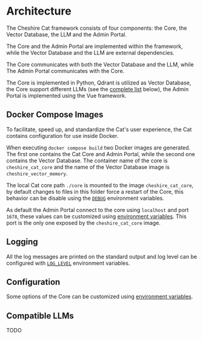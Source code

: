# Architecture

The Cheshire Cat framework consists of four components: the Core, the Vector Database, the LLM and the Admin Portal.

The Core and the Admin Portal are implemented within the framework, while the Vector Database and the LLM are external dependencies. 

The Core communicates with both the Vector Database and the LLM, while The Admin Portal communicates with the Core.

The Core is implemented in Python, Qdrant is utilized as Vector Database, the Core support different LLMs (see the [complete list](#compatible-llms) below), the Admin Portal is implemented using the Vue framework.

## Docker Compose Images
To facilitate, speed up, and standardize the Cat's user experience, the Cat  contains configuration for use inside Docker.

When executing `docker compose build` two Docker images are generated. The first one contains the Cat Core and Admin Portal, while the second one contains the Vector Database. The container name of the core is `cheshire_cat_core` and the name of the Vector Database image is `cheshire_vector_memory`.

The local Cat core path `./core` is mounted to the image `cheshire_cat_core`, by default changes to files in this folder force a restart of the Core, this behavior can be disable using the [`DEBUG`](env-variables.md/#debug) environment variables.

As default the Admin Portal connect to the core using `localhost` and port `1678`, these values can be customized using [environment variables](env-variables.md#core_host). This port is the only one exposed by the `cheshire_cat_core` image.

## Logging
All the log messages are printed on the standard output and log level can be configured with [`LOG_LEVEL`](env-variables.md#log_level) environment variables.

## Configuration
Some options of the Core can be customized using [environment variables](env-variables.md).

## Compatible LLMs
TODO